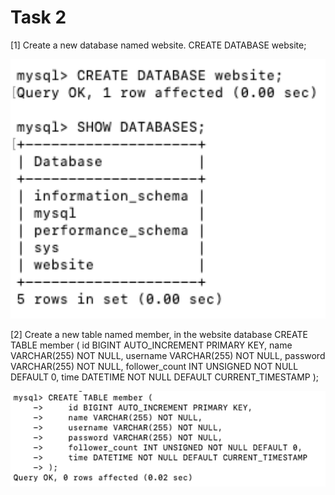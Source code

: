 # Task 2

[1] Create a new database named website.
CREATE DATABASE website;

![image](image/2-1.png)

[2] Create a new table named member, in the website database
CREATE TABLE member (
    id BIGINT AUTO_INCREMENT PRIMARY KEY,
    name VARCHAR(255) NOT NULL,
    username VARCHAR(255) NOT NULL,
    password VARCHAR(255) NOT NULL,
    follower_count INT UNSIGNED NOT NULL DEFAULT 0,
    time DATETIME NOT NULL DEFAULT CURRENT_TIMESTAMP
);


![image](image/2-2.png)





